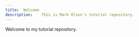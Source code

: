 ```yaml
---
title:  Welcome
description:    This is Mark Olson's tutorial repository.
---
```


Welcome to my tutorial repository.